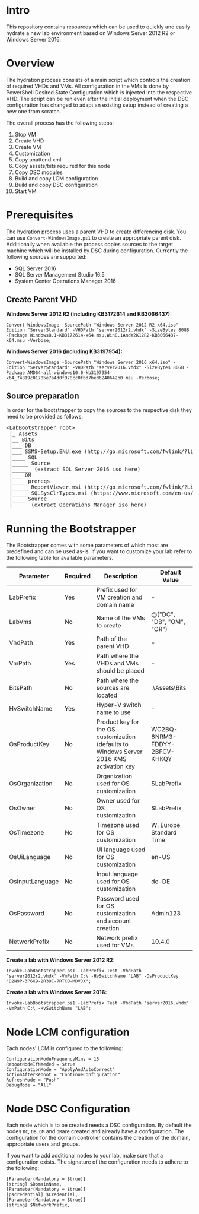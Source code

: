 # Intro
This repository contains resources which can be used to quickly and easily hydrate a new lab environment based on Windows Server 2012 R2 or Windows Server 2016.

# Overview
The hydration process consists of a main script which controls the creation of required VHDs and VMs. All configuration in the VMs is done by PowerShell Desired State Configuration which is injected into the respective VHD. The script can be run even after the initial deployment when the DSC configuration has changed to adapt an existing setup instead of creating a new one from scratch.

The overall process has the following steps:

1. Stop VM
2. Create VHD
3. Create VM
4. Customization
  1. Copy unattend.xml
  2. Copy assets/bits required for this node
  3. Copy DSC modules
  4. Build and copy LCM configuration
  5. Build and copy DSC configuration
5. Start VM

# Prerequisites
The hydration process uses a parent VHD to create differencing disk. You can use ``Convert-WindowsImage.ps1`` to create an appropriate parent disk. Additionally when available the process copies sources to the target machine which will be installed by DSC during configuration. Currently the following sources are supported:

* SQL Server 2016
* SQL Server Management Studio 16.5
* System Center Operations Manager 2016

## Create Parent VHD
**Windows Server 2012 R2 (including KB3172614 and KB3066437):**

``Convert-WindowsImage -SourcePath "Windows Server 2012 R2 x64.iso" -Edition "ServerStandard" -VHDPath "server2012r2.vhdx" -SizeBytes 80GB -Package Windows8.1-KB3172614-x64.msu,Win8.1AndW2K12R2-KB3066437-x64.msu -Verbose;``

**Windows Server 2016 (including KB3197954):**

``Convert-WindowsImage -SourcePath "Windows Server 2016 x64.iso" -Edition "ServerStandard" -VHDPath "server2016.vhdx" -SizeBytes 80GB -Package AMD64-all-windows10.0-kb3197954-x64_74819c01705e7a4d0f978cc0fbd7bed6240642b0.msu -Verbose;``

## Source preparation
In order for the bootstrapper to copy the sources to the respective disk they need to be provided as follows:

<pre>&lt;LabBootstrapper root&gt;
 |_ Assets
 |__ Bits
 |___ DB
 |___ SSMS-Setup.ENU.exe (http://go.microsoft.com/fwlink/?linkid=832812)
 |____ SQL
 |_____ Source
 |______ (extract SQL Server 2016 iso here)
 |___ OM
 |____ prereqs
 |_____ ReportViewer.msi (http://go.microsoft.com/fwlink/?LinkId=816564)
 |_____ SQLSysClrTypes.msi (https://www.microsoft.com/en-us/download/details.aspx?id=42295)
 |____ Source
 |_____ (extract Operations Manager iso here)</pre>

# Running the Bootstrapper
The Bootstrapper comes with some parameters of which most are predefined and can be used as-is. If you want to customize your lab refer to the following table for available parameters.

Parameter | Required | Description | Default Value
--------- | -------- | ----------- | -------------
LabPrefix | Yes | Prefix used for VM creation and domain name | -
LabVms | No | Name of the VMs to create | @("DC", "DB", "OM", "OR")
VhdPath | Yes | Path of the parent VHD | -
VmPath | Yes | Path where the VHDs and VMs should be placed | -
BitsPath | No | Path where the sources are located | .\Assets\Bits
HvSwitchName | Yes | Hyper-V switch name to use | -
OsProductKey | No | Product key for the OS customization (defaults to Windows Server 2016 KMS activation key | WC2BQ-8NRM3-FDDYY-2BFGV-KHKQY
OsOrganization | No | Organization used for OS customization | $LabPrefix
OsOwner | No | Owner used for OS customization | $LabPrefix
OsTimezone | No  | Timezone used for OS customization | W. Europe Standard Time
OsUiLanguage | No | UI language used for OS customization | en-US
OsInputLanguage | No | Input language used for OS customization | de-DE
OsPassword | No | Password used for OS customization and account creation | Admin123
NetworkPrefix | No | Network prefix used for VMs | 10.4.0

**Create a lab with Windows Server 2012 R2:**

``Invoke-LabBootstrapper.ps1 -LabPrefix Test -VhdPath "server2012r2.vhdx' -VmPath C:\ -HvSwitchName "LAB" -OsProductKey "D2N9P-3P6X9-2R39C-7RTCD-MDVJX";``

**Create a lab with Windows Server 2016:**

``Invoke-LabBootstrapper.ps1 -LabPrefix Test -VhdPath "server2016.vhdx' -VmPath C:\ -HvSwitchName "LAB";``

# Node LCM configuration
Each nodes' LCM is configured to the following:

```
ConfigurationModeFrequencyMins = 15
RebootNodeIfNeeded = $true
ConfigurationMode = "ApplyAndAutoCorrect"            
ActionAfterReboot = "ContinueConfiguration"
RefreshMode = "Push"
DebugMode = "All"
```

# Node DSC Configuration
Each node which is to be created needs a DSC configuration. By default the nodes ``DC``, ``DB``, ``OM`` and ``OR``are created and already have a configuration. The configuration for the domain controller contains the creation of the domain, appropriate users and groups.

If you want to add additional nodes to your lab, make sure that a configuration exists. The signature of the configuration needs to adhere to the following:

```
[Parameter(Mandatory = $true)]
[string] $DomainName,
[Parameter(Mandatory = $true)]
[pscredential] $Credential,
[Parameter(Mandatory = $true)]
[string] $NetworkPrefix,
```
